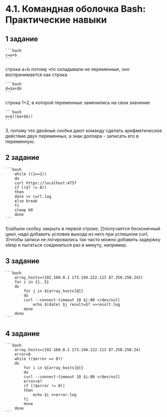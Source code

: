 # 4.1. Командная оболочка Bash: Практические навыки

## 1 задание
	```bash
	c=a+b
	```

строка a+b потому что складывали не переменные, оно воспринимается как строка

	```bash
	d=$a+$b
	```

строка 1+2, в которой переменные заменились на свои значение

	```bash
	e=$(($a+$b))
	```		

3, потому что двойные скобки дают команду сделать арифметическое действие двух переменных, а знак доллара - записать его в переменную.

## 2 задание
	```bash
		while ((1==1))
		do
		curl https://localhost:4757
		if (($? != 0))
		then
		date >> curl.log
		else break
		fi
		sleep 60		
		done
	```	

1)забыли скобку закрыть в первой строке;
2)получается бесконечный цикл, надо добавить условие выхода из него при успешном curl;
3)чтобы записи не логировались так часто можно добавить задержку sleep и пытаться соединиться раз в минуту, например.

## 3 задание
	```bash
		array_hosts=(192.168.0.1 173.194.222.113 87.250.250.242)
		for i in {1..5}
		do
		    for j in ${array_hosts[@]}
		    do
			curl --connect-timeout 10 $j:80 >/dev/null
		        echo $(date) $j result=$? >>result.log
		    done
		done
	```	
## 4 задание
	```bash
		array_hosts=(192.168.0.1 173.194.222.113 87.250.250.24)
		error=0
		while (($error == 0))
		do
		    for i in ${array_hosts[@]}
		    do
			curl --connect-timeout 10 $i:80 >/dev/null
			error=$?
			if (($error != 0))
			then
			    echo $i >>error.log
			fi
		    done
		done
	```	